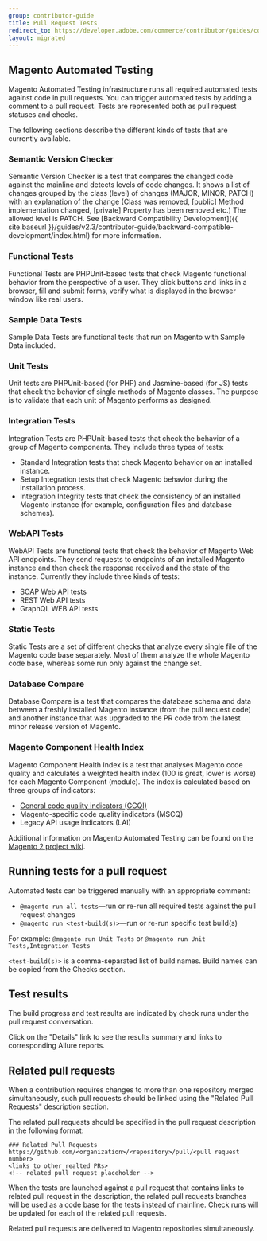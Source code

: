 ```yaml
---
group: contributor-guide
title: Pull Request Tests
redirect_to: https://developer.adobe.com/commerce/contributor/guides/code-contributions/pull-request-tests/
layout: migrated
---
```


## Magento Automated Testing

Magento Automated Testing infrastructure runs all required automated tests against code in pull requests. You can trigger automated tests by adding a comment to a pull request. Tests are represented both as pull request statuses and checks.

The following sections describe the different kinds of tests that are currently available.

### Semantic Version Checker

Semantic Version Checker is a test that compares the changed code against the mainline and detects levels of code changes. It shows a list of changes grouped by the class (level) of changes (MAJOR, MINOR, PATCH) with an explanation of the change (Class was removed, [public] Method implementation changed, [private] Property has been removed etc.) The allowed level is PATCH.
See [Backward Compatibility Development]({{ site.baseurl }}/guides/v2.3/contributor-guide/backward-compatible-development/index.html) for more information.

### Functional Tests

Functional Tests are PHPUnit-based tests that check Magento functional behavior from the perspective of a user. They click buttons and links in a browser, fill and submit forms, verify what is displayed in the browser window like real users.

### Sample Data Tests

Sample Data Tests are functional tests that run on Magento with Sample Data included.

### Unit Tests

Unit tests are PHPUnit-based (for PHP) and Jasmine-based (for JS) tests that check the behavior of single methods of Magento classes. The purpose is to validate that each unit of Magento performs as designed.

### Integration Tests

Integration Tests are PHPUnit-based tests that check the behavior of a group of Magento components. They include three types of tests:

-  Standard Integration tests that check Magento behavior on an installed instance.
-  Setup Integration tests that check Magento behavior during the installation process.
-  Integration Integrity tests that check the consistency of an installed Magento instance (for example, configuration files and database schemes).

### WebAPI Tests

WebAPI Tests are functional tests that check the behavior of Magento Web API endpoints. They send requests to endpoints of an installed Magento instance and then check the response received and the state of the instance. Currently they include three kinds of tests:

-  SOAP Web API tests
-  REST Web API tests
-  GraphQL WEB API tests

### Static Tests

Static Tests are a set of different checks that analyze every single file of the Magento code base separately. Most of them analyze the whole Magento code base, whereas some run only against the change set.

### Database Compare

Database Compare is a test that compares the database schema and data between a freshly installed Magento instance (from the pull request code) and another instance that was upgraded to the PR code from the latest minor release version of Magento.

### Magento Component Health Index

Magento Component Health Index is a test that analyses Magento code quality and calculates a weighted health index (100 is great, lower is worse) for each Magento Component (module). The index is calculated based on three groups of indicators:

-  [General code quality indicators (GCQI)](https://pdepend.org/documentation/software-metrics/index.html)
-  Magento-specific code quality indicators (MSCQ)
-  Legacy API usage indicators (LAI)

Additional information on Magento Automated Testing can be found on the [Magento 2 project wiki](https://github.com/magento/magento2/wiki/Magento-Automated-Testing).

## Running tests for a pull request

Automated tests can be triggered manually with an appropriate comment:

-  `@magento run all tests`—run or re-run all required tests against the pull request changes
-  `@magento run <test-build(s)>`—run or re-run specific test build(s)

For example: `@magento run Unit Tests` or `@magento run Unit Tests,Integration Tests`

`<test-build(s)>` is a comma-separated list of build names. Build names can be copied from the Checks section.

## Test results

The build progress and test results are indicated by check runs under the pull request conversation.

Click on the "Details" link to see the results summary and links to corresponding Allure reports.

## Related pull requests

When a contribution requires changes to more than one repository merged simultaneously, such pull requests should be linked using the "Related Pull Requests" description section.

The related pull requests should be specified in the pull request description in the following format:

```lang-none
### Related Pull Requests
https://github.com/<organization>/<repository>/pull/<pull request number>
<links to other realted PRs>
<!-- related pull request placeholder -->
```

When the tests are launched against a pull request that contains links to related pull request in the description, the related pull requests branches will be used as a code base for the tests instead of mainline.
Check runs will be updated for each of the related pull requests.

Related pull requests are delivered to Magento repositories simultaneously.
